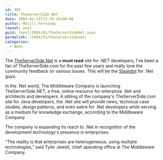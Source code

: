 ```yaml
---
id: 403
title: TheServerSide.Net
date: 2004-01-14T13:29:10+00:00
author: Merill Fernando
layout: post
guid: /post/2004/01/TheServerSideNet.aspx
permalink: /2004/01/theserversidenet/
categories:
  - News
---
```

<body xmlns="http://www.w3.org/1999/xhtml">
    <div class="Section1">
        <p class="MsoNormal">
            The <a href="http://www.theserverside.net/">TheServerSide.Net</a> is a <b><span style='font-weight:bold'>must
            read</span></b> site for .NET developers, I&rsquo;ve been a fan of TheServerSide.com
            for the past few years and really love the community feedback on various issues. This
            will be the <a href="http://www.slashdot.com/">Slashdot</a> for .Net guys.
        </p>
        <p class="MsoNormal">
            In the .Net world, The Middleware Company is launching TheServerSide.NET, a free,
            online resource for enterprise .Net and architects and developers. A sibling of the
            company's TheServerSide.com site for Java developers, the .Net site will provide news,
            technical case studies, design patterns, and even satire for .Net developers while
            serving as a medium for knowledge exchange, according to the Middleware Company.
        </p>
        <p class="MsoNormal">
            The company is expanding its reach to .Net in recognition of the development technology's
            presence in enterprises.
        </p>
        <p class="MsoNormal">
            "The reality is that enterprises are heterogeneous, using multiple technologies,"
            said Tyler Jewell, chief operating office at The Middleware Company.
        </p>
    </div>
</body>